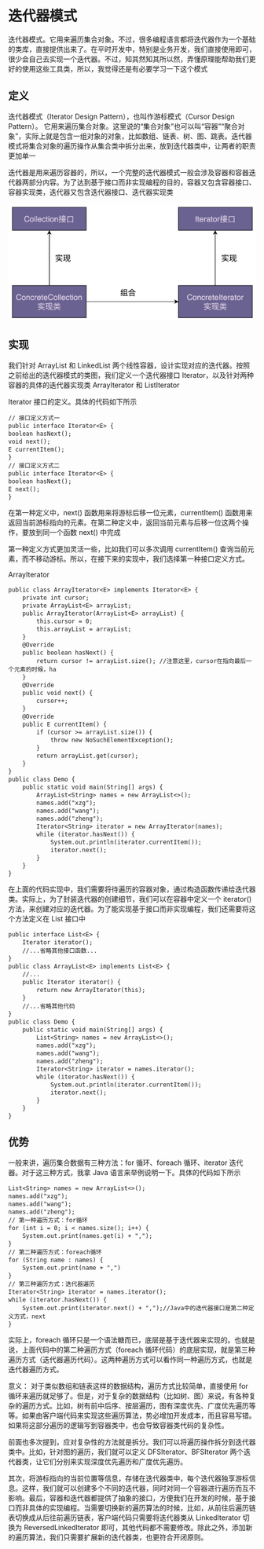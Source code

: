 # 迭代器模式

迭代器模式。它用来遍历集合对象。不过，很多编程语言都将迭代器作为一个基础的类库，直接提供出来了。在平时开发中，特别是业务开发，我们直接使用即可，很少会自己去实现一个迭代器。不过，知其然知其所以然，弄懂原理能帮助我们更好的使用这些工具类，所以，我觉得还是有必要学习一下这个模式

## 定义
迭代器模式（Iterator Design Pattern），也叫作游标模式（Cursor Design Pattern）。
它用来遍历集合对象。这里说的“集合对象”也可以叫“容器”“聚合对象”，实际上就是包含一组对象的对象，比如数组、链表、树、图、跳表。迭代器模式将集合对象的遍历操作从集合类中拆分出来，放到迭代器类中，让两者的职责更加单一

迭代器是用来遍历容器的，所以，一个完整的迭代器模式一般会涉及容器和容器迭代器两部分内容。为了达到基于接口而非实现编程的目的，容器又包含容器接口、容器实现类，迭代器又包含迭代器接口、迭代器实现类

![](https://raw.githubusercontent.com/FantasticLBP/knowledge-kit/master/assets/IteratorPatter-structure.png)

## 实现
我们针对 ArrayList 和 LinkedList 两个线性容器，设计实现对应的迭代器。按照之前给出的迭代器模式的类图，我们定义一个迭代器接口 Iterator，以及针对两种容器的具体的迭代器实现类 ArrayIterator 和 ListIterator

Iterator 接口的定义。具体的代码如下所示
```
// 接口定义方式一
public interface Iterator<E> {
boolean hasNext();
void next();
E currentItem();
}
// 接口定义方式二
public interface Iterator<E> {
boolean hasNext();
E next();
}
```
在第一种定义中，next() 函数用来将游标后移一位元素，currentItem() 函数用来返回当前游标指向的元素。在第二种定义中，返回当前元素与后移一位这两个操作，要放到同一个函数 next() 中完成

第一种定义方式更加灵活一些，比如我们可以多次调用 currentItem() 查询当前元素，而不移动游标。所以，在接下来的实现中，我们选择第一种接口定义方式。

ArrayIterator 
```
public class ArrayIterator<E> implements Iterator<E> {
    private int cursor;
    private ArrayList<E> arrayList;
    public ArrayIterator(ArrayList<E> arrayList) {
        this.cursor = 0;
        this.arrayList = arrayList;
    }
    @Override
    public boolean hasNext() {
        return cursor != arrayList.size(); //注意这里，cursor在指向最后一个元素的时候，ha
    }
    @Override
    public void next() {
        cursor++;
    }
    @Override
    public E currentItem() {
        if (cursor >= arrayList.size()) {
            throw new NoSuchElementException();
        }
        return arrayList.get(cursor);
    }
}
public class Demo {
    public static void main(String[] args) {
        ArrayList<String> names = new ArrayList<>();
        names.add("xzg");
        names.add("wang");
        names.add("zheng");
        Iterator<String> iterator = new ArrayIterator(names);
        while (iterator.hasNext()) {
            System.out.println(iterator.currentItem());
            iterator.next();
        }
    }
}
```
在上面的代码实现中，我们需要将待遍历的容器对象，通过构造函数传递给迭代器类。实际上，为了封装迭代器的创建细节，我们可以在容器中定义一个 iterator() 方法，来创建对应的迭代器。为了能实现基于接口而非实现编程，我们还需要将这个方法定义在 List 接口中
```
public interface List<E> {
    Iterator iterator();
    //...省略其他接口函数...
}
public class ArrayList<E> implements List<E> {
    //...
    public Iterator iterator() {
        return new ArrayIterator(this);
    }
    //...省略其他代码
}
public class Demo {
    public static void main(String[] args) {
        List<String> names = new ArrayList<>();
        names.add("xzg");
        names.add("wang");
        names.add("zheng");
        Iterator<String> iterator = names.iterator();
        while (iterator.hasNext()) {
            System.out.println(iterator.currentItem());
            iterator.next();
        }
    }
}
```

## 优势
一般来讲，遍历集合数据有三种方法：for 循环、foreach 循环、iterator 迭代器。对于这三种方式，我拿 Java 语言来举例说明一下。具体的代码如下所示

```
List<String> names = new ArrayList<>();
names.add("xzg");
names.add("wang");
names.add("zheng");
// 第一种遍历方式：for循环
for (int i = 0; i < names.size(); i++) {
    System.out.print(names.get(i) + ",");
}
// 第二种遍历方式：foreach循环
for (String name : names) {
    System.out.print(name + ",")
}
// 第三种遍历方式：迭代器遍历
Iterator<String> iterator = names.iterator();
while (iterator.hasNext()) {
    System.out.print(iterator.next() + ",");//Java中的迭代器接口是第二种定义方式，next
}
```
实际上，foreach 循环只是一个语法糖而已，底层是基于迭代器来实现的。也就是说，上面代码中的第二种遍历方式（foreach 循环代码）的底层实现，就是第三种遍历方式（迭代器遍历代码）。这两种遍历方式可以看作同一种遍历方式，也就是迭代器遍历方式。


意义：
对于类似数组和链表这样的数据结构，遍历方式比较简单，直接使用 for 循环来遍历就足够了。但是，对于复杂的数据结构（比如树、图）来说，有各种复杂的遍历方式。比如，树有前中后序、按层遍历，图有深度优先、广度优先遍历等等。如果由客户端代码来实现这些遍历算法，势必增加开发成本，而且容易写错。如果将这部分遍历的逻辑写到容器类中，也会导致容器类代码的复杂性。

前面也多次提到，应对复杂性的方法就是拆分。我们可以将遍历操作拆分到迭代器类中。比如，针对图的遍历，我们就可以定义 DFSIterator、BFSIterator 两个迭代器类，让它们分别来实现深度优先遍历和广度优先遍历。

其次，将游标指向的当前位置等信息，存储在迭代器类中，每个迭代器独享游标信息。这样，我们就可以创建多个不同的迭代器，同时对同一个容器进行遍历而互不影响。最后，容器和迭代器都提供了抽象的接口，方便我们在开发的时候，基于接口而非具体的实现编程。当需要切换新的遍历算法的时候，比如，从前往后遍历链表切换成从后往前遍历链表，客户端代码只需要将迭代器类从 LinkedIterator 切换为 ReversedLinkedIterator 即可，其他代码都不需要修改。除此之外，添加新的遍历算法，我们只需要扩展新的迭代器类，也更符合开闭原则。